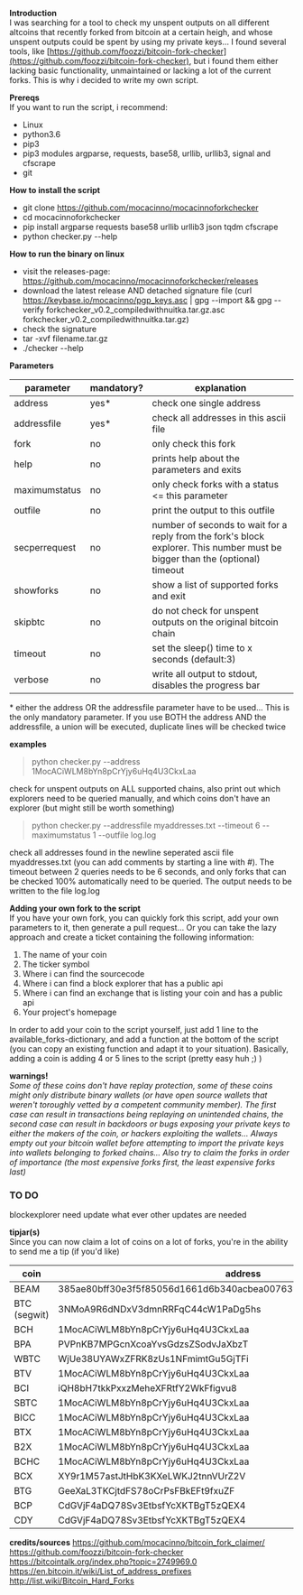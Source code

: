 ﻿**Introduction**  
I was searching for a tool to check my unspent outputs on all different altcoins that recently forked  from bitcoin at a certain heigh, and whose unspent outputs could be spent by using my private keys... I found several tools, like [https://github.com/foozzi/bitcoin-fork-checker](https://github.com/foozzi/bitcoin-fork-checker), but i found them either lacking basic functionality, unmaintained or lacking a lot of the current forks. This is why i decided to write my own script.  
  
**Prereqs**  
If you want to run the script, i recommend:  
  
 - Linux
 - python3.6
 - pip3
 - pip3 modules argparse, requests, base58, urllib, urllib3, signal and cfscrape
 - git
  
**How to install the script**  
  
 - git clone https://github.com/mocacinno/mocacinnoforkchecker
 - cd mocacinnoforkchecker
 - pip install argparse requests base58 urllib urllib3 json tqdm cfscrape
 - python checker.py --help
  
**How to run the binary on linux**  
  
 - visit the releases-page: https://github.com/mocacinno/mocacinnoforkchecker/releases
 - download the latest release AND detached signature file (curl https://keybase.io/mocacinno/pgp_keys.asc | gpg --import && gpg --verify forkchecker_v0.2_compiledwithnuitka.tar.gz.asc forkchecker_v0.2_compiledwithnuitka.tar.gz)  
 - check the signature
 - tar -xvf filename.tar.gz
 - ./checker --help
  
**Parameters**  
  
| parameter | mandatory?  | explanation |  
| ---- | ---- | ---- |  
| address | yes* | check one single address |  
| addressfile | yes* | check all addresses in this ascii file |  
| fork | no | only check this fork |  
| help | no | prints help about the parameters and exits |  
| maximumstatus | no | only check forks with a status <= this parameter |  
| outfile | no | print the output to this outfile |  
| secperrequest | no | number of seconds to wait for a reply from the fork's block explorer. This number must be bigger than the (optional) timeout |  
| showforks | no | show a list of supported forks and exit |  
| skipbtc | no | do not check for unspent outputs on the original bitcoin chain |  
| timeout | no | set the sleep() time to x seconds (default:3) |  
| verbose | no | write all output to stdout, disables the progress bar |  
  
\* either the address OR the addressfile parameter have to be used... This is the only mandatory parameter. If you use BOTH the address AND the addressfile, a union will be executed, duplicate lines will be checked twice  
   
 **examples**  
  
> python checker.py --address 1MocACiWLM8bYn8pCrYjy6uHq4U3CkxLaa  
  
check for unspent outputs on ALL supported chains, also print out which explorers need to be queried manually, and which coins don't have an explorer (but might still be worth something)  
>python checker.py --addressfile myaddresses.txt --timeout 6 --maximumstatus 1 --outfile log.log  
  
check all addresses found in the newline seperated ascii file myaddresses.txt (you can add comments by starting a line with #). The timeout between 2 queries needs to be 6 seconds, and only forks that can be checked 100% automatically need to be queried. The output needs to be written to the file log.log  
  
**Adding your own fork to the script**  
If you have your own fork, you can quickly fork this script, add your own parameters to it, then generate a pull request... Or you can take the lazy approach and create a ticket containing the following information:  
  
 1. The name of your coin
 2. The ticker symbol
 3. Where i can find the sourcecode
 4. Where i can find a block explorer that has a public api
 5. Where i can find an exchange that is listing your coin and has a public api
 6. Your project's homepage
  
In order to add your coin to the script yourself, just add 1 line to the available_forks-dictionary, and add a function at the bottom of the script (you can copy an existing function and adapt it to your situation). Basically, adding a coin is adding 4 or 5 lines to the script (pretty easy huh ;) )  
  
**warnings!**  
*Some of these coins don't have replay protection, some of these coins might only distribute binary wallets (or have open source wallets that weren't toroughly vetted by a competent community member). The first case can result in transactions being replaying on unintended chains, the second case can result in backdoors or bugs exposing your private keys to either the makers of the coin, or hackers exploiting the wallets... Always empty out your bitcoin wallet before attempting to import the private keys into wallets belonging to forked chains... Also try to claim the forks in order of importance (the most expensive forks first, the least expensive forks last)*  
  
### TO DO
blockexplorer need update
what ever other updates are needed

**tipjar(s)**  
Since you can now claim a lot of coins on a lot of forks, you're in the ability to send me a tip (if you'd like)

| coin | address |  
| --- | --- |  
| BEAM | 385ae80bff30e3f5f85056d1661d6b340acbea007637fd23337622286c326a55e33 |  
| BTC (segwit) | 3NMoA9R6dNDxV3dmnRRFqC44cW1PaDg5hs |  
| BCH | 1MocACiWLM8bYn8pCrYjy6uHq4U3CkxLaa |  
| BPA | PVPnKB7MPGcnXcoaYvsGdzsZSodvJaXbzT |  
| WBTC | WjUe38UYAWxZFRK8zUs1NFmimtGu5GjTFi |  
| BTV | 1MocACiWLM8bYn8pCrYjy6uHq4U3CkxLaa |  
| BCI | iQH8bH7tkkPxxzMeheXFRtfY2WkFfigvu8 |  
| SBTC | 1MocACiWLM8bYn8pCrYjy6uHq4U3CkxLaa |  
| BICC | 1MocACiWLM8bYn8pCrYjy6uHq4U3CkxLaa |  
| BTX | 1MocACiWLM8bYn8pCrYjy6uHq4U3CkxLaa |  
| B2X | 1MocACiWLM8bYn8pCrYjy6uHq4U3CkxLaa |  
| BCHC | 1MocACiWLM8bYn8pCrYjy6uHq4U3CkxLaa |  
| BCX | XY9r1M57astJtHbK3KXeLWKJ2tnnVUrZ2V |  
| BTG | GeeXaL3TKCjtdFS78oCrPsFBkEFt9fxuZF |  
| BCP | CdGVjF4aDQ78Sv3EtbsfYcXKTBgT5zQEX4 |  
| CDY | CdGVjF4aDQ78Sv3EtbsfYcXKTBgT5zQEX4 |  

**credits/sources**
https://github.com/mocacinno/bitcoin_fork_claimer/  
https://github.com/foozzi/bitcoin-fork-checker  
https://bitcointalk.org/index.php?topic=2749969.0  
https://en.bitcoin.it/wiki/List_of_address_prefixes  
http://list.wiki/Bitcoin_Hard_Forks  

